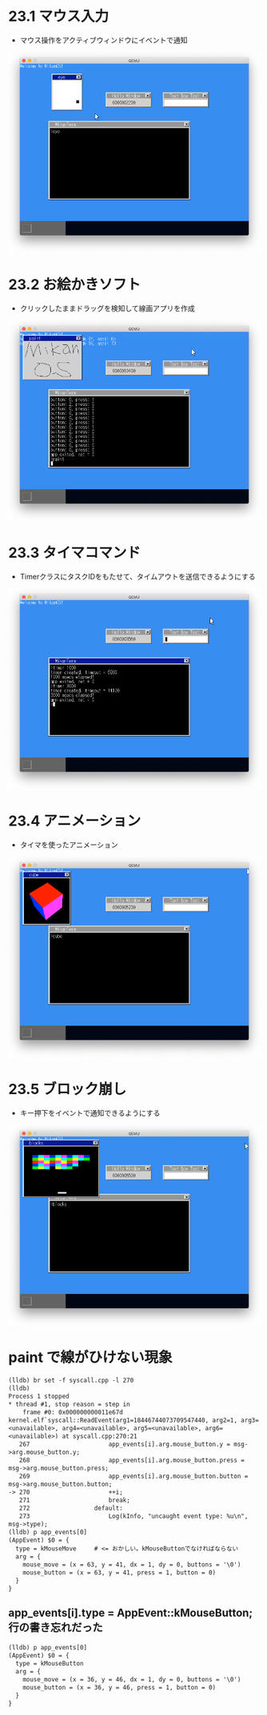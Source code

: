 # 23.1 マウス入力

- マウス操作をアクティブウィンドウにイベントで通知

![eye](images/day23_eye.png)

# 23.2 お絵かきソフト

- クリックしたままドラッグを検知して線画アプリを作成

![paint](images/day23_paint.png)

# 23.3 タイマコマンド

- TimerクラスにタスクIDをもたせて、タイムアウトを送信できるようにする

![timer](images/day23_timer.png)

# 23.4 アニメーション

- タイマを使ったアニメーション

![animation](images/day23_animation.png)

# 23.5 ブロック崩し

- キー押下をイベントで通知できるようにする

![blocks](images/day23_blocks.png)


# paint で線がひけない現象

```
(lldb) br set -f syscall.cpp -l 270
(lldb)
Process 1 stopped
* thread #1, stop reason = step in
    frame #0: 0x000000000011e67d kernel.elf`syscall::ReadEvent(arg1=18446744073709547440, arg2=1, arg3=<unavailable>, arg4=<unavailable>, arg5=<unavailable>, arg6=<unavailable>) at syscall.cpp:270:21
   267                      app_events[i].arg.mouse_button.y = msg->arg.mouse_button.y;
   268                      app_events[i].arg.mouse_button.press = msg->arg.mouse_button.press;
   269                      app_events[i].arg.mouse_button.button = msg->arg.mouse_button.button;
-> 270                      ++i;
   271                      break;
   272                  default:
   273                      Log(kInfo, "uncaught event type: %u\n", msg->type);
(lldb) p app_events[0]
(AppEvent) $0 = {
  type = kMouseMove     # <= おかしい。kMouseButtonでなければならない
  arg = {
    mouse_move = (x = 63, y = 41, dx = 1, dy = 0, buttons = '\0')
    mouse_button = (x = 63, y = 41, press = 1, button = 0)
  }
}
```

## app_events[i].type = AppEvent::kMouseButton; 行の書き忘れだった

```
(lldb) p app_events[0]
(AppEvent) $0 = {
  type = kMouseButton
  arg = {
    mouse_move = (x = 36, y = 46, dx = 1, dy = 0, buttons = '\0')
    mouse_button = (x = 36, y = 46, press = 1, button = 0)
  }
}
```
